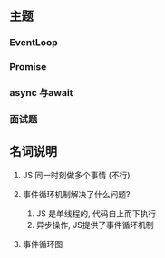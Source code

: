 ## 主题

### EventLoop

### Promise

### async 与await

### 面试题

## 名词说明

1. JS 同一时刻做多个事情 (不行)

2. 事件循环机制解决了什么问题?

   1. JS 是单线程的, 代码自上而下执行
   2. 异步操作, JS提供了事件循环机制

3. 事件循环图

   

   

   

   

   ​                         